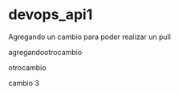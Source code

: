 # devops_api1

Agregando un cambio para poder realizar un pull


agregandootrocambio

otrocambio

cambio 3
